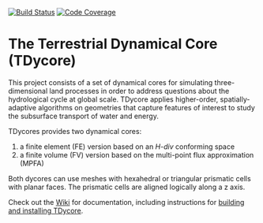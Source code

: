 [![Build Status](https://travis-ci.org/TDycores-Project/TDycore.svg?branch=master)](https://travis-ci.org/TDycores-Project/TDycore)
[![Code Coverage](https://codecov.io/gh/TDycores-Project/TDycore/branch/master/graph/badge.svg)](https://codecov.io/gh/TDycores-Project/TDycore)

# The Terrestrial Dynamical Core (TDycore)

This project consists of a set of dynamical cores for simulating
three-dimensional land processes in order to address questions about the
hydrological cycle at global scale. TDycore applies higher-order,
spatially-adaptive algorithms on geometries that capture features of interest
to study the subsurface transport of water and energy.

TDycores provides two dynamical cores:

1. a finite element (FE) version based on an _H-div_ conforming space
2. a finite volume (FV) version based on the multi-point flux approximation
   (MPFA)

Both dycores can use meshes with hexahedral or triangular prismatic cells
with planar faces. The prismatic cells are aligned logically along a z axis.

Check out the [Wiki](https://github.com/TDycores-Project/TDycore/wiki) for
documentation, including instructions for
[building and installing TDycore](https://github.com/TDycores-Project/TDycore/wiki/Building-and-Installing-TDycore).

